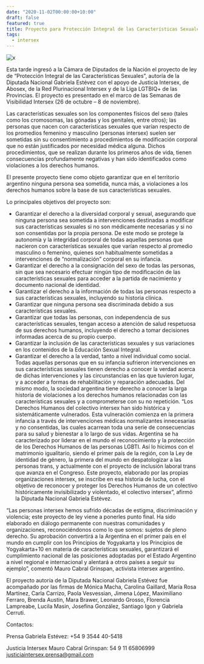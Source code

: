 ```yaml
---
date: "2020-11-02T00:00:00+10:00"
draft: false
featured: true
title: Proyecto para Protección Integral de las Características Sexuales
tags: 
  - intersex
---
```


![x](/images/post/intersexpresentacion.jpg/)

Esta tarde ingresó a la Cámara de Diputados de la Nación el proyecto de ley de “Protección Integral de las Características Sexuales”, autoría de la Diputada Nacional Gabriela Estévez con el apoyo de Justicia Intersex, de Abosex, de la Red Plurinacional Intersex y de la Liga LGTBIQ+ de las Provincias. El proyecto es presentado en el marco de las Semanas de Visibilidad Intersex (26 de octubre – 8 de noviembre).

Las características sexuales son los componentes físicos del sexo (tales como los cromosomas, las gónadas y los genitales, entre otros); las personas que nacen con características sexuales que varían respecto de los promedios femenino y masculino (personas intersex) suelen ser sometidas sin su consentimiento a procedimientos de modificación corporal que no están justificados por necesidad médica alguna. Dichos procedimientos, que se realizan durante los primeros años de vida, tienen consecuencias profundamente negativas y han sido identificados como violaciones a los derechos humanos.

El presente proyecto tiene como objeto garantizar que en el territorio argentino ninguna persona sea sometida, nunca más, a violaciones a los derechos humanos sobre la base de sus características sexuales.

Lo principales objetivos del proyecto son:

- Garantizar el derecho a la diversidad corporal y sexual, asegurando que ninguna persona sea sometida a intervenciones destinadas a modificar sus características sexuales si no son médicamente necesarias y si no son consentidas por la propia persona. De este modo se protege la autonomía y la integridad corporal de todas aquellas personas que nacieron con características sexuales que varían respecto al promedio masculino o femenino, quienes son habitualmente sometidas a intervenciones de “normalización” corporal en su infancia.
- Garantizar el derecho a la consignación del sexo de todas las personas, sin que sea necesario efectuar ningún tipo de modificación de las características sexuales para acceder a la partida de nacimiento y documento nacional de identidad.
- Garantizar el derecho a la información de todas las personas respecto a sus características sexuales, incluyendo su historia clínica.
- Garantizar que ninguna persona sea discriminada debido a sus características sexuales.
- Garantizar que todas las personas, con independencia de sus características sexuales, tengan acceso a atención de salud respetuosa de sus derechos humanos, incluyendo el derecho a tomar decisiones informadas acerca de su propio cuerpo.
- Garantizar la inclusión de las características sexuales y sus variaciones en los contenidos de la Educación Sexual Integral.
- Garantizar el derecho a la verdad, tanto a nivel individual como social. Todas aquellas personas que en su infancia sufrieron intervenciones en sus características sexuales tienen derecho a conocer la verdad acerca de dichas intervenciones y las circunstancias en las que tuvieron lugar, y a acceder a formas de rehabilitación y reparación adecuadas. Del mismo modo, la sociedad argentina tiene derecho a conocer la larga historia de violaciones a los derechos humanos relacionadas con las características sexuales y a comprometerse con su no repetición.
“Los Derechos Humanos del colectivo intersex han sido histórica y sistemáticamente vulnerados. Esta vulneración comienza en la primera infancia a través de intervenciones médicas normalizantes innecesarias y no consentidas, las cuales acarrean toda una serie de consecuencias para su salud y bienestar a lo largo de sus vidas. Argentina se ha caracterizado por liderar en el mundo el reconocimiento y la protección de los Derechos Humanos de las personas LGBTI. Así lo hicimos con el matrimonio igualitario, siendo el primer país de la región, con la Ley de identidad de género, la primera del mundo en despatologizar a las personas trans, y actualmente con el proyecto de inclusión laboral trans que avanza en el Congreso. Este proyecto, elaborado por las propias organizaciones intersex, se inscribe en esa historia de lucha, con el objetivo de reconocer y proteger los Derechos Humanos de un colectivo históricamente invisibilizado y violentado, el colectivo intersex”, afirmó la Diputada Nacional Gabriela Estévez.

“Las personas intersex hemos sufrido décadas de estigma, discriminación y violencia; este proyecto de ley viene a ponerles punto final. Ha sido elaborado en diálogo permanente con nuestras comunidades y organizaciones, reconociéndonos como lo que somos: sujetos de pleno derecho. Su aprobación convertirá a la Argentina en el primer país en el mundo en cumplir con los Principios de Yogyakarta y los Principios de Yogyakarta+10 en materia de características sexuales, garantizará el cumplimiento nacional de las posiciones adoptadas por el Estado Argentino a nivel regional e internacional y alentará a otros países a seguir su ejemplo”, comentó Mauro Cabral Grinspan, activista intersex argentino.

El proyecto autoría de la Diputada Nacional Gabriela Estévez fue acompañado por las firmas de Mónica Macha, Carolina Gaillard, María Rosa Martínez, Carla Carrizo, Paola Vesvessian, Jimena López, Maximiliano Ferraro, Brenda Austin, Mara Brawer, Leonardo Grosso, Florencia Lampreabe, Lucila Masin, Josefina González, Santiago Igon y Gabriela Cerruti.

Contactos:

Prensa Gabriela Estévez: +54 9 3544 40-5418

Justicia Intersex
Mauro Cabral Grinspan: 54 9 11 65806999
justiciaintersex.prensa@gmail.com
